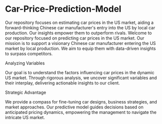 # Car-Price-Prediction-Model
Our repository focuses on estimating car prices in the US market, aiding a forward-thinking Chinese car manufacturer's entry into the US by local car production. Our insights empower them to outperform rivals.
Welcome to our repository focused on predicting car prices in the US market.
Our mission is to support a visionary Chinese car manufacturer entering the US market by local production.
We aim to equip them with data-driven insights to surpass competitors.

Analyzing Variables 

Our goal is to understand the factors influencing car prices in the dynamic US market. 
Through rigorous analysis, we uncover significant variables and their interplay, delivering actionable insights to our client.

 Strategic Advantage 

We provide a compass for fine-tuning car designs, business strategies, and market approaches.
Our predictive model guides decisions based on anticipated pricing dynamics, empowering the management to navigate the intricate US market.

